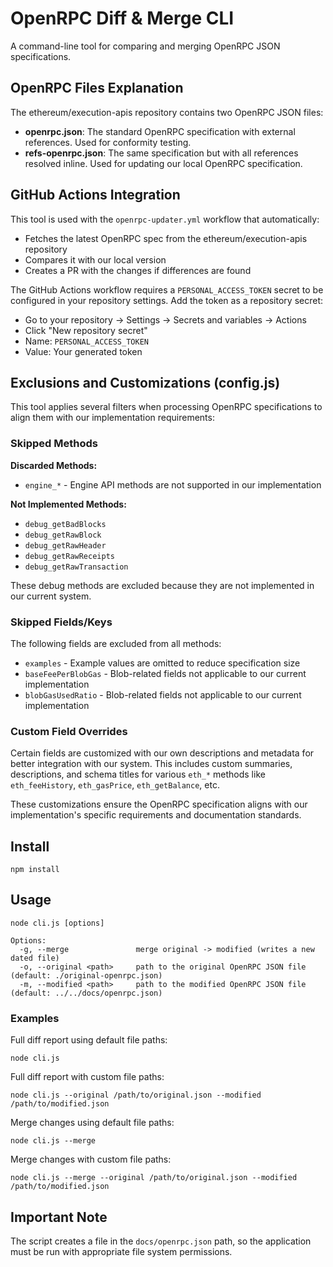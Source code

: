 # OpenRPC Diff & Merge CLI

A command-line tool for comparing and merging OpenRPC JSON specifications.

## OpenRPC Files Explanation

The ethereum/execution-apis repository contains two OpenRPC JSON files:

- **openrpc.json**: The standard OpenRPC specification with external references. Used for conformity testing.
- **refs-openrpc.json**: The same specification but with all references resolved inline. Used for updating our local OpenRPC specification.

## GitHub Actions Integration

This tool is used with the `openrpc-updater.yml` workflow that automatically:

- Fetches the latest OpenRPC spec from the ethereum/execution-apis repository
- Compares it with our local version
- Creates a PR with the changes if differences are found

The GitHub Actions workflow requires a `PERSONAL_ACCESS_TOKEN` secret to be configured in your repository settings.
Add the token as a repository secret:

- Go to your repository → Settings → Secrets and variables → Actions
- Click "New repository secret"
- Name: `PERSONAL_ACCESS_TOKEN`
- Value: Your generated token

## Exclusions and Customizations (config.js)

This tool applies several filters when processing OpenRPC specifications to align them with our implementation
requirements:

### Skipped Methods

**Discarded Methods:**

- `engine_*` - Engine API methods are not supported in our implementation

**Not Implemented Methods:**

- `debug_getBadBlocks`
- `debug_getRawBlock`
- `debug_getRawHeader`
- `debug_getRawReceipts`
- `debug_getRawTransaction`

These debug methods are excluded because they are not implemented in our current system.

### Skipped Fields/Keys

The following fields are excluded from all methods:

- `examples` - Example values are omitted to reduce specification size
- `baseFeePerBlobGas` - Blob-related fields not applicable to our current implementation
- `blobGasUsedRatio` - Blob-related fields not applicable to our current implementation

### Custom Field Overrides

Certain fields are customized with our own descriptions and metadata for better integration with our system. This
includes custom summaries, descriptions, and schema titles for various `eth_*` methods like `eth_feeHistory`,
`eth_gasPrice`, `eth_getBalance`, etc.

These customizations ensure the OpenRPC specification aligns with our implementation's specific requirements and
documentation standards.

## Install

```shell script
npm install
```

## Usage

```shell script
node cli.js [options]

Options:
  -g, --merge               merge original -> modified (writes a new dated file)
  -o, --original <path>     path to the original OpenRPC JSON file (default: ./original-openrpc.json)
  -m, --modified <path>     path to the modified OpenRPC JSON file (default: ../../docs/openrpc.json)
```

### Examples

Full diff report using default file paths:

```shell script
node cli.js
```

Full diff report with custom file paths:

```shell script
node cli.js --original /path/to/original.json --modified /path/to/modified.json
```

Merge changes using default file paths:

```shell script
node cli.js --merge
```

Merge changes with custom file paths:

```shell script
node cli.js --merge --original /path/to/original.json --modified /path/to/modified.json
```

## Important Note

The script creates a file in the `docs/openrpc.json` path, so the application must be run with appropriate file system
permissions.
